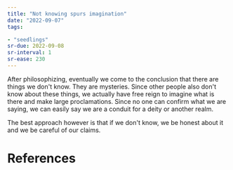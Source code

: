 ```yaml
---
title: "Not knowing spurs imagination"
date: "2022-09-07"
tags:

- "seedlings"
sr-due: 2022-09-08
sr-interval: 1
sr-ease: 230
---
```


After philosophizing, eventually we come to the conclusion that there are things we don't know. They are mysteries. Since other people also don't know about these things, we actually have free reign to imagine what is there and make large proclamations. Since no one can confirm what we are saying, we can easily say we are a conduit for a deity or another realm.

The best approach however is that if we don't know, we be honest about it and we be careful of our claims.

# References
